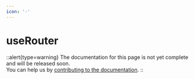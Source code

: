 ```yaml
---
icon: '◦'
---
```


# useRouter

::alert{type=warning}
The documentation for this page is not yet complete and will be released soon.<br>
You can help us by [contributing to the documentation](/community/contribution#documentation-guide).
::
